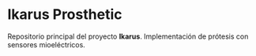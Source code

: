 # Ikarus Prosthetic
Repositorio principal del proyecto **Ikarus**. Implementación de prótesis con sensores mioeléctricos.
